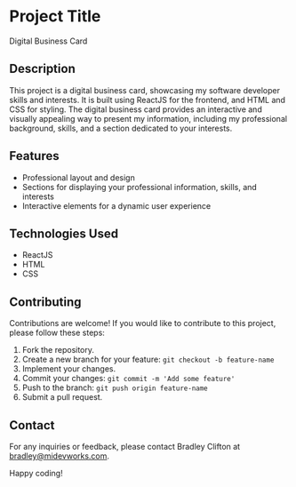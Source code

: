 # Project Title

Digital Business Card

## Description

This project is a digital business card, showcasing my software developer skills and interests. It is built using ReactJS for the frontend, and HTML and CSS for styling. The digital business card provides an interactive and visually appealing way to present my information, including my professional background, skills, and a section dedicated to your interests.

## Features

- Professional layout and design
- Sections for displaying your professional information, skills, and interests
- Interactive elements for a dynamic user experience

## Technologies Used

- ReactJS
- HTML
- CSS

## Contributing

Contributions are welcome! If you would like to contribute to this project, please follow these steps:

1. Fork the repository.
2. Create a new branch for your feature: `git checkout -b feature-name`
3. Implement your changes.
4. Commit your changes: `git commit -m 'Add some feature'`
5. Push to the branch: `git push origin feature-name`
6. Submit a pull request.

## Contact

For any inquiries or feedback, please contact Bradley Clifton at bradley@midevworks.com.

Happy coding!
